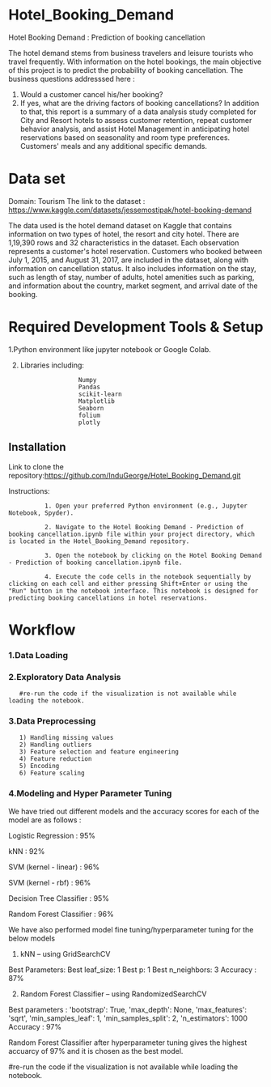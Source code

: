 # Hotel_Booking_Demand
Hotel Booking Demand : Prediction of booking cancellation

The hotel demand stems from business travelers and leisure tourists who travel frequently. With information on the hotel bookings, the main objective of this project is to predict the probability of booking cancellation. 
The business questions addresssed here : 
1) Would a customer cancel his/her booking? 
2) If yes, what are the driving factors of booking cancellations?
In addition to that, this report is a summary of a data analysis study completed for City and Resort hotels to assess customer retention, repeat customer behavior analysis, and assist Hotel Management in anticipating hotel reservations based on seasonality and room type preferences. Customers' meals and any additional specific demands.

# Data set
Domain: Tourism
The link to the dataset : https://www.kaggle.com/datasets/jessemostipak/hotel-booking-demand

The data used is the hotel demand dataset on Kaggle that contains information on two types of hotel, the resort and city hotel.  There are 1,19,390 rows and 32 characteristics in the dataset. Each observation represents a customer's hotel reservation. Customers who booked between July 1, 2015, and August 31, 2017, are included in the dataset, along with information on cancellation status. It also includes information on the stay, such as length of stay, number of adults, hotel amenities such as parking, and information about the country, market segment, and arrival date of the booking.


# Required Development Tools & Setup
1.Python environment like jupyter notebook or Google Colab.

2. Libraries including:
   
                       Numpy                             
                       Pandas                              
                       scikit-learn                       
                       Matplotlib                                   
                       Seaborn
                       folium
                       plotly

## Installation

Link to clone the repository:https://github.com/InduGeorge/Hotel_Booking_Demand.git

Instructions:

              1. Open your preferred Python environment (e.g., Jupyter Notebook, Spyder).

              2. Navigate to the Hotel Booking Demand - Prediction of booking cancellation.ipynb file within your project directory, which is located in the Hotel_Booking_Demand repository.

              3. Open the notebook by clicking on the Hotel Booking Demand - Prediction of booking cancellation.ipynb file.

              4. Execute the code cells in the notebook sequentially by clicking on each cell and either pressing Shift+Enter or using the "Run" button in the notebook interface. This notebook is designed for predicting booking cancellations in hotel reservations.


# Workflow 

### 1.Data Loading
### 2.Exploratory Data Analysis
       #re-run the code if the visualization is not available while loading the notebook.
### 3.Data Preprocessing
       1) Handling missing values
       2) Handling outliers
       3) Feature selection and feature engineering
       4) Feature reduction
       5) Encoding
       6) Feature scaling
       
### 4.Modeling and Hyper Parameter Tuning
We have tried out different models and the accuracy scores for each of the model are as follows :

Logistic Regression : 95%

kNN : 92% 

SVM (kernel - linear) : 96% 

SVM (kernel - rbf) : 96% 

Decision Tree Classifier : 95% 

Random Forest Classifier : 96%
              
We have also performed model fine tuning/hyperparameter tuning for the below models

1) kNN – using GridSearchCV

Best Parameters: Best leaf_size: 1 Best p: 1 Best n_neighbors: 3 Accuracy : 87%

2) Random Forest Classifier – using RandomizedSearchCV

Best parameters : 'bootstrap': True, 'max_depth': None, 'max_features': 'sqrt', 'min_samples_leaf': 1, 'min_samples_split': 2, 'n_estimators': 1000 Accuracy : 97%

Random Forest Classifier after hyperparameter tuning gives the highest accuarcy of 97% and it is chosen as the best model.

#re-run the code if the visualization is not available while loading the notebook.


   

                                          
                       


